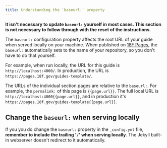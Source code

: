 ```yaml
---
title: Understanding the `baseurl:` property
---
```

__It isn't necessary to update `baseurl:` yourself in most cases. This
section is not necessary to follow through with the reset of the
instructions.__

The `baseurl:` configuration property affects the root URL of your guide when
served locally on your machine. When published on [18F
Pages](https://pages.18f.gov/), the `baseurl:` automatically sets to the
name of your repository, so you don't have to do that yourself.

For example, when run locally, the URL for this guide is
`http://localhost:4000/`. In production, the URL is
`https://pages.18f.gov/guides-template/`.

The URLs of the individual section pages are relative to the `baseurl:`. For
example, the `permalink:` of this page is `{{page.url}}`. The full local
URL is `http://localhost:4000{{page.url}}`, and in
production it's `https://pages.18f.gov/guides-template{{page.url}}`.

## Change the `baseurl:` when serving locally

If you you do change the `baseurl:` property in the `_config.yml` file,
**remember to include the trailing '`/`' when serving locally**. The Jekyll
built-in webserver doesn't redirect to it automatically.

